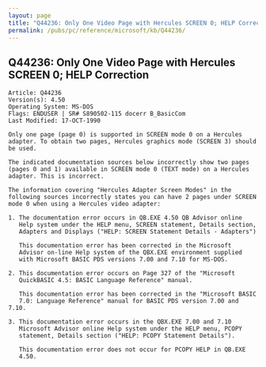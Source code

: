 ```yaml
---
layout: page
title: "Q44236: Only One Video Page with Hercules SCREEN 0; HELP Correction"
permalink: /pubs/pc/reference/microsoft/kb/Q44236/
---
```


## Q44236: Only One Video Page with Hercules SCREEN 0; HELP Correction

	Article: Q44236
	Version(s): 4.50
	Operating System: MS-DOS
	Flags: ENDUSER | SR# S890502-115 docerr B_BasicCom
	Last Modified: 17-OCT-1990
	
	Only one page (page 0) is supported in SCREEN mode 0 on a Hercules
	adapter. To obtain two pages, Hercules graphics mode (SCREEN 3) should
	be used.
	
	The indicated documentation sources below incorrectly show two pages
	(pages 0 and 1) available in SCREEN mode 0 (TEXT mode) on a Hercules
	adapter. This is incorrect.
	
	The information covering "Hercules Adapter Screen Modes" in the
	following sources incorrectly states you can have 2 pages under SCREEN
	mode 0 when using a Hercules video adapter:
	
	1. The documentation error occurs in QB.EXE 4.50 QB Advisor online
	   Help system under the HELP menu, SCREEN statement, Details section,
	   Adapters and Displays ("HELP: SCREEN Statement Details - Adapters")
	
	   This documentation error has been corrected in the Microsoft
	   Advisor on-line Help system of the QBX.EXE environment supplied
	   with Microsoft BASIC PDS versions 7.00 and 7.10 for MS-DOS.
	
	2. This documentation error occurs on Page 327 of the "Microsoft
	   QuickBASIC 4.5: BASIC Language Reference" manual.
	
	   This documentation error has been corrected in the "Microsoft BASIC
	   7.0: Language Reference" manual for BASIC PDS version 7.00 and 7.10.
	
	3. This documentation error occurs in the QBX.EXE 7.00 and 7.10
	   Microsoft Advisor online Help system under the HELP menu, PCOPY
	   statement, Details section ("HELP: PCOPY Statement Details").
	
	   This documentation error does not occur for PCOPY HELP in QB.EXE
	   4.50.
